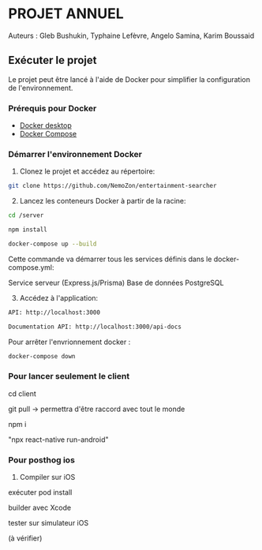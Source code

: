 # PROJET ANNUEL

Auteurs : Gleb Bushukin, Typhaine Lefèvre, Angelo Samina, Karim Boussaid

## Exécuter le projet

Le projet peut être lancé à l'aide de Docker pour simplifier la configuration de l'environnement.

### Prérequis pour Docker

- [Docker desktop](https://www.docker.com/get-started)
- [Docker Compose](https://docs.docker.com/compose/install/)

### Démarrer l'environnement Docker

1. Clonez le projet et accédez au répertoire:

```bash
git clone https://github.com/NemoZon/entertainment-searcher
```
2. Lancez les conteneurs Docker à partir de la racine:
```bash
cd /server
```
```bash
npm install
```
```bash
docker-compose up --build
```
Cette commande va démarrer tous les services définis dans le docker-compose.yml:

Service serveur (Express.js/Prisma)
Base de données PostgreSQL

3. Accédez à l'application:

```bash
API: http://localhost:3000
```
```bash
Documentation API: http://localhost:3000/api-docs
```

Pour arrêter l'envrionnement docker : 
```bash
docker-compose down
```
### Pour lancer seulement le client 

cd client 

git pull -> permettra d'être raccord avec tout le monde

npm i 

"npx react-native run-android"


### Pour posthog ios 

1. Compiler sur iOS 

exécuter pod install

builder avec Xcode

tester sur simulateur iOS

(à vérifier)
